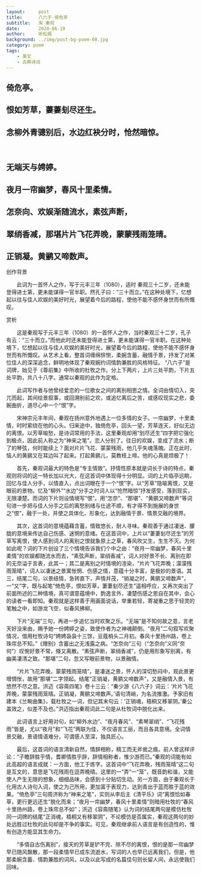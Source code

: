 ```yaml
---
layout:     post
title:      八六子·倚危亭
subtitle:   宋 秦观
date:       2020-06-19
author:     听松阁
background: ../img/post-bg-poem-08.jpg
category: poem
tags:
    - 美文
    - 古典诗词
---
```


## 倚危亭。
## 恨如芳草，萋萋刬尽还生。
## 念柳外青骢别后，水边红袂分时，怆然暗惊。
&nbsp;
## 无端天与娉婷。
## 夜月一帘幽梦，春风十里柔情。
## 怎奈向、欢娱渐随流水，素弦声断，
## 翠绡香减，那堪片片飞花弄晚，蒙蒙残雨笼晴。
## 正销凝。黄鹂又啼数声。



创作背景

　　此词为一首怀人之作，写于元丰三年（1080），适时 秦观三十二岁，还未能登得进士第，更未能谋得一官半职。然孔子曰：“三十而立。”在这种处境下，忆想起以往与佳人欢娱的美好时光，展望着今后的路程，使他不能不感怀身世而有所慨叹。 



赏析

　　这是秦观写于元丰三年（1080）的一首怀人之作，当时秦观三十二岁，孔子有云：“三十而立。”而他此时还未能登得进士第，更未能谋得一官半职。在这种处境下，忆想起以往与佳人欢娱的美好时光，展望着今后的路程，使他不能不感怀身世而有所慨叹。从艺术上看，整首词缠绵悱恻，柔婉含蓄，融情于景，抒发了对某位佳人的深深追念，鲜明地体现了秦观婉约词情韵兼胜的风格特征。 “八六子”是词牌，始见于《尊前集》中所收的杜牧之作。分上下两片，上片三处平韵，下片五处平韵，共八十八字。通常以秦观的此作为定格。

　　此词写作者与他曾经爱恋的一位歌女之间的离别相思之情。全词由情切入，突兀而起，其间绘景叙事，或回溯别前之欢，或追忆离后之苦，或感叹现实之悲，委婉曲折，道尽心中一个“恨”字。

　　宋神宗元丰年间，秦观在扬州意外地遇上一位多情的女子。一帘幽梦，十里柔情，时时萦绕在他的心头。归来途中，独倚危亭，回头一望，芳草连天，好似无边的离恨。以芳草喻愁，是诗词常用的手法，这里秦观却用“划尽还生”四字把它强化到极点，因此前人称之为“神来之笔”。恋人分别了。往日的欢娱，变成了流水；断了的琴弦，何时能续上？面对片片飞花、蒙蒙残雨，他几乎失魂落魄。正在此时，恼人的黄鹂又在耳边叫了起来。打起黄鹂儿，莫教枝上啼。他的心真是烦极了！

　　首先，秦观词最大的特色是“专主情致”。抒情性原本就是词长于诗的特点，秦观则将词的这一特长加以光大，在这首词中体现得十分明显。词的上片临亭远眺，回忆与佳人分手，以情直入，点出词眼在于一个“恨”字。以“芳草”隐喻离恨，又是眼前的景物。忆及“柳外”“水边”分手之时词人以“怆然暗惊”抒发感受，落到现实，无限凄楚。而词的下片则设情境写“恨”。用“怎奈”、“那堪”、“黄鹂又啼数声”等词句进一步把与佳人分手之后的离愁别绪与仕途不顺，有才得不到施展的身世之“恨”，融于一处，并使之具体化、形象化，达到融情于景、情景交融的境界。

　　其次，这首词的意境蕴藉含蓄，情致悠长，耐人寻味。秦观善于通过凄迷、朦胧的意境来传达自己伤感、迷惘的意绪。在这首词中，上片以“萋萋刬尽还生”的芳草写离恨，使人感到词人的离别之恨就象原上之草，春风吹又生，生生不灭。为何如此呢？词的下片创设了三个情境告诉我们个中之由：“夜月一帘幽梦，春风十里柔情”的欢娱都随流水而去，“素弦声断，翠绡香减”，词人对好景不长、离别在即的无奈溢于言表，此其一；其二是离别之时情境的渲染，“片片飞花弄晚；濛濛残雨笼晴”，词人以凄迷之景寓怅惘、伤感之情，意蕴十分丰富，是极妙的景语。其三，结尾二句，以景结情，急转直下，声情并茂，“销凝之时，黄鹂又啼数声”，一“又”字，既与起笔“倚危亭，恨如芳草，萋萋刬尽还生”遥相呼应，又再次突出了前面所述的二种情境，真可谓意蕴境中，韵逸言外，凄楚伤感之思自在其中，会心的读者一看即知。秦观就是这样善于用画面说话，举重若轻，寄凝重之思于轻灵的笔触之中，如游龙飞空，似春风拂柳。

　　下片“无端”三句，再进一步追忆当时欢聚之乐。“无端”是不知何故之意，言老天好没来由，赐予她一份娉婷之姿，致使作者为之神魂颠倒。“夜月”二句叙写欢聚情况，借用杜牧诗句“娉娉袅袅十三馀，豆蔻梢头二月初。春风十里扬州路，卷上珠帘总不知。”《赠别》含蓄出之无浅露之病。“怎奈向”三句（“怎奈向”义同“奈何”）叹惋好景不常，倏又离散。“素弦声断，翠绡香减”，仍是用形象写别离，有幽美凄清之致。“那堪”二句，忽又写眼前景物，以景融情。

　　“片片飞花弄晚，蒙蒙残雨笼晴”，是凄迷之景，怀人的深切愁闷中，观此景更增惆怅，故用“那堪”二字领起。结尾“正销凝，黄鹂又啼数声”，又是融情入景，有悠然不尽之意。洪迈《容斋四笔》卷十三云：“秦少游《八六子》词云：‘片片飞花弄晚，蒙蒙残雨笼晴。正销凝，黄鹂又啼数声。’语句清峭，为名流推激。予家旧有建本《兰畹曲集》，载杜牧之一词，但记其末句云：‘正销魂，梧桐又移翠阴。’秦公盖效之，似差不及也。”洪迈指出秦观词此二句是从杜牧词中脱化出来。

　　此词语言上好用对句，如“柳外水边”、“夜月春风”、“素琴翠绡”、“飞花残雨”皆是，尤以“夜月”和“飞花”两联为佳，不仅语言工丽，而且各具意境。全词情景交融，景语情语难分，可谓感人至深，独具匠心。

　　最后，这首词的语言清新自然，情辞相称，精工而无斧凿之痕。前人曾这样评论：“子瞻辞胜乎情，耆卿情胜乎辞，辞情相称者，惟少游而已。”秦观的词能有如此高超的语言成就：一方面，他工于炼字。这首词中“飞花弄晚，残雨笼晴”这二句是互文的，意思是飞花残雨在逗弄晚晴。这里的一“弄”一“笼”，既音韵和谐，又能使人产生无限的想象，细细品味，会感到十分贴切生动。另一方面，由于秦观长于化用古人诗句入词，使之为己所用，更加富于表现力，达到青出于蓝而胜于蓝的效果。“倚危亭”三句周济称为“神来之笔”，实则从李后主《清平乐》词“离恨恰如春草，更行更远还生”脱化而来；“夜月一帘幽梦，春风十里柔情”则暗用杜牧的“春风十里扬州路，卷上珠帘总不如”；洪迈《容斋随笔》认为词的结尾两句是模仿杜牧同一词牌的结尾“正消魂，梧桐又有移翠阴”，不论模仿是否属实，秦观这两句的妙处远胜过杜牧的此句却是不争的事实。可见，秦观继承前人语言是有创造性的，惟有创造方能显其生命力。

　　“多情自古伤离别”，接天的芳草是铲不完、除不尽的离恨，恨的是那一帘幽梦早已随风飘散，那一段柔情早已成东流逝水，写词的人也早已远离我们，但是，他那柔婉含蓄、情韵兼胜的词风，以及以此写成的名篇佳句则长留人间，永远使我们回味。
